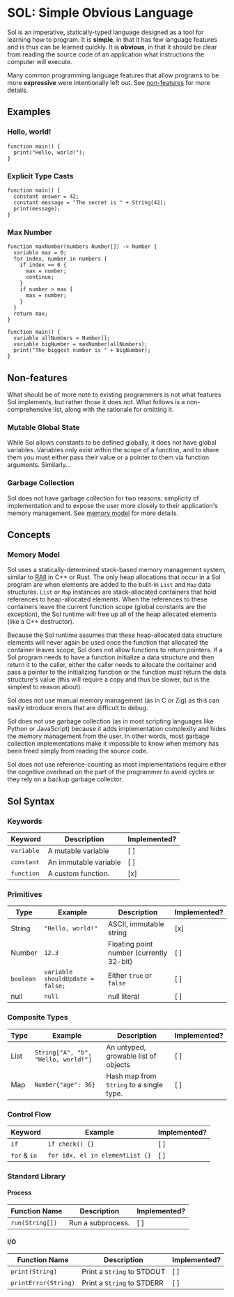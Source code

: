 # SOL: Simple Obvious Language

Sol is an imperative, statically-typed language designed as a tool for learning
how to program. It is **simple**, in that it has few language features and is
thus can be learned quickly. It is **obvious**, in that it should be clear from
reading the source code of an application what instructions the computer will
execute.

Many common programming language features that allow programs to be more
**expressive** were intentionally left out. See [non-features](#non-features)
for more details.

## Examples

### Hello, world!

```
function main() {
  print("Hello, world!");
}
```

### Explicit Type Casts

```
function main() {
  constant answer = 42;
  constant message = "The secret is " + String(42);
  print(message);
}
```

### Max Number

```
function maxNumber(numbers Number[]) -> Number {
  variable max = 0;
  for index, number in numbers {
    if index == 0 {
      max = number;
      continue;
    }
    if number > max {
      max = number;
    }
  }
  return max;
}

function main() {
  variable allNumbers = Number[];
  variable bigNumber = maxNumber(allNumbers);
  print("The biggest number is " + bigNumber);
}
```

## Non-features

What should be of more note to existing programmers is not what features Sol
implements, but rather those it does not. What follows is a non-comprehensive
list, along with the rationale for omitting it.

### Mutable Global State

While Sol allows constants to be defined globally, it does not have global
variables. Variables only exist within the scope of a function, and to share
them you must either pass their value or a pointer to them via function
arguments. Similarly...

### Garbage Collection

Sol does not have garbage collection for two reasons: simplicity of
implementation and to expose the user more closely to their application's memory
management. See [memory model](#memory-model) for more details.

## Concepts

### Memory Model

Sol uses a statically-determined stack-based memory management system, similar
to [RAII](https://en.wikipedia.org/wiki/Resource_acquisition_is_initialization)
in C++ or Rust. The only heap allocations that occur in a Sol program are when
elements are added to the built-in `List` and `Map` data structures. `List` or
`Map` instances are stack-allocated containers that hold references to
heap-allocated elements. When the references to these containers leave the
current function scope (global constants are the exception), the Sol runtime
will free up all of the heap allocated elements (like a C++ destructor).

Because the Sol runtime assumes that these heap-allocated data structure
elements will never again be used once the function that allocated the container
leaves scope, Sol does not allow functions to return pointers. If a Sol program
needs to have a function initialize a data structure and then return it to the
caller, either the caller needs to allocate the container and pass a pointer to
the initializing function or the function must return the data structure's value
(this will require a copy and thus be slower, but is the simplest to reason
about).

Sol does not use manual memory management (as in C or Zig) as this can easily
introduce errors that are difficult to debug.

Sol does not use garbage collection (as in most scripting languages like Python
or JavaScript) because it adds implementation complexity and hides the memory
management from the user. In other words, most garbage collection
implementations make it impossible to know when memory has been freed simply
from reading the source code.

Sol does not use reference-counting as most implementations require either the
cognitive overhead on the part of the programmer to avoid cycles or they rely on
a backup garbage collector.

## Sol Syntax

### Keywords

Keyword | Description | Implemented?
--- | --- | ---
`variable` | A mutable variable | [ ]
`constant` | An immutable variable | [ ]
`function` | A custom function. | [x]

### Primitives

Type | Example | Description | Implemented?
--- | --- | --- | ---
String | `"Hello, world!"` | ASCII, immutable string | [x]
Number | `12.3` | Floating point number (currently 32-bit) | [ ]
`boolean` | `variable shouldUpdate = false;` | Either `true` or `false` | [ ]
null | `null` | null literal | [ ]

### Composite Types

Type | Example | Description | Implemented?
--- | --- | --- | ---
List | `String["A", "b", "Hello, world!"]` | An untyped, growable list of objects | [ ]
Map | `Number{"age": 36}` | Hash map from `String` to a single type. | [ ]

### Control Flow

Keyword | Example | Implemented?
--- | --- | ---
`if` | `if check() {}` | [ ]
`for` & `in` | `for idx, el in elementList {}` | [ ]

### Standard Library

#### Process

Function Name | Description | Implemented?
--- | --- | ---
`run(String[])` | Run a subprocess. | [ ]

#### I/O

Function Name | Description | Implemented?
--- | --- | ---
`print(String)` | Print a `String` to STDOUT | [ ]
`printError(String)` | Print a `String` to STDERR | [ ]
